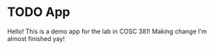 # TODO App
Hello! This is a demo app for the lab in COSC 381!
Making change 
I'm almost finished yay!
